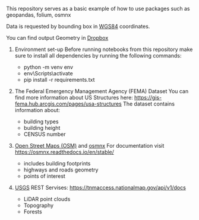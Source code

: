 This repository serves as a basic example of how to use packages such as geopandas, folium, osmnx

Data is requested by bounding box in [WGS84](https://en.wikipedia.org/wiki/World_Geodetic_System) coordinates.

You can find output Geometry in [Dropbox](https://www.dropbox.com/scl/fo/hqxrx8ns08oa7bay9oq2z/h?rlkey=8mtvopbd5w4tqb5bbimkloaj4&dl=0)

1. Environment set-up
   Before running notebooks from this repository make sure to install all dependencies by running the following commands:
    - python -m venv env  
    - env\Scripts\activate
    - pip install -r requirements.txt

2. The Federal Emergency Management Agency (FEMA) Dataset
   You can find more information about US Structures here: https://gis-fema.hub.arcgis.com/pages/usa-structures The dataset contains information about:
   - building types
   - building height
   - CENSUS number

3. [Open Street Maps (OSM)](https://www.openstreetmap.org/) and [osmnx](https://osmnx.readthedocs.io/en/stable/ )
   For documentation visit https://osmnx.readthedocs.io/en/stable/ 
   - includes building footprints
   - highways and roads geometry
   - points of interest

4. [USGS](https://www.usgs.gov/)
   REST Servises: https://tnmaccess.nationalmap.gov/api/v1/docs
   - LiDAR point clouds
   - Topography
   - Forests
